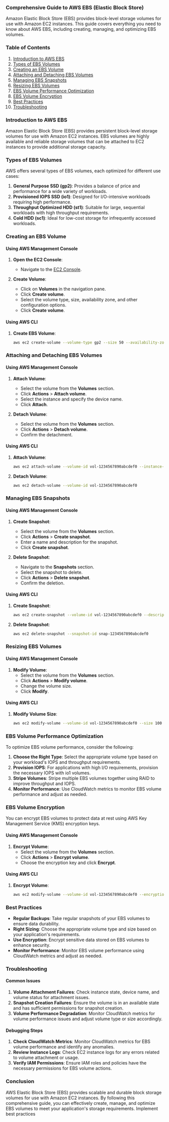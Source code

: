 ### Comprehensive Guide to AWS EBS (Elastic Block Store)

Amazon Elastic Block Store (EBS) provides block-level storage volumes for use with Amazon EC2 instances. This guide covers everything you need to know about AWS EBS, including creating, managing, and optimizing EBS volumes.

### Table of Contents

1. [Introduction to AWS EBS](#introduction)
2. [Types of EBS Volumes](#types-of-ebs-volumes)
3. [Creating an EBS Volume](#creating-an-ebs-volume)
4. [Attaching and Detaching EBS Volumes](#attaching-and-detaching-ebs-volumes)
5. [Managing EBS Snapshots](#managing-ebs-snapshots)
6. [Resizing EBS Volumes](#resizing-ebs-volumes)
7. [EBS Volume Performance Optimization](#ebs-volume-performance-optimization)
8. [EBS Volume Encryption](#ebs-volume-encryption)
9. [Best Practices](#best-practices)
10. [Troubleshooting](#troubleshooting)

### Introduction to AWS EBS

Amazon Elastic Block Store (EBS) provides persistent block-level storage volumes for use with Amazon EC2 instances. EBS volumes are highly available and reliable storage volumes that can be attached to EC2 instances to provide additional storage capacity.

### Types of EBS Volumes

AWS offers several types of EBS volumes, each optimized for different use cases:

1. **General Purpose SSD (gp2)**: Provides a balance of price and performance for a wide variety of workloads.
2. **Provisioned IOPS SSD (io1)**: Designed for I/O-intensive workloads requiring high performance.
3. **Throughput Optimized HDD (st1)**: Suitable for large, sequential workloads with high throughput requirements.
4. **Cold HDD (sc1)**: Ideal for low-cost storage for infrequently accessed workloads.

### Creating an EBS Volume

#### Using AWS Management Console

1. **Open the EC2 Console**:
   - Navigate to the [EC2 Console](https://console.aws.amazon.com/ec2).

2. **Create Volume**:
   - Click on **Volumes** in the navigation pane.
   - Click **Create volume**.
   - Select the volume type, size, availability zone, and other configuration options.
   - Click **Create volume**.

#### Using AWS CLI

1. **Create EBS Volume**:

   ```sh
   aws ec2 create-volume --volume-type gp2 --size 50 --availability-zone us-east-1a
   ```

### Attaching and Detaching EBS Volumes

#### Using AWS Management Console

1. **Attach Volume**:
   - Select the volume from the **Volumes** section.
   - Click **Actions** > **Attach volume**.
   - Select the instance and specify the device name.
   - Click **Attach**.

2. **Detach Volume**:
   - Select the volume from the **Volumes** section.
   - Click **Actions** > **Detach volume**.
   - Confirm the detachment.

#### Using AWS CLI

1. **Attach Volume**:

   ```sh
   aws ec2 attach-volume --volume-id vol-1234567890abcdef0 --instance-id i-1234567890abcdef0 --device /dev/sdf
   ```

2. **Detach Volume**:

   ```sh
   aws ec2 detach-volume --volume-id vol-1234567890abcdef0
   ```

### Managing EBS Snapshots

#### Using AWS Management Console

1. **Create Snapshot**:
   - Select the volume from the **Volumes** section.
   - Click **Actions** > **Create snapshot**.
   - Enter a name and description for the snapshot.
   - Click **Create snapshot**.

2. **Delete Snapshot**:
   - Navigate to the **Snapshots** section.
   - Select the snapshot to delete.
   - Click **Actions** > **Delete snapshot**.
   - Confirm the deletion.

#### Using AWS CLI

1. **Create Snapshot**:

   ```sh
   aws ec2 create-snapshot --volume-id vol-1234567890abcdef0 --description "My snapshot"
   ```

2. **Delete Snapshot**:

   ```sh
   aws ec2 delete-snapshot --snapshot-id snap-1234567890abcdef0
   ```

### Resizing EBS Volumes

#### Using AWS Management Console

1. **Modify Volume**:
   - Select the volume from the **Volumes** section.
   - Click **Actions** > **Modify volume**.
   - Change the volume size.
   - Click **Modify**.

#### Using AWS CLI

1. **Modify Volume Size**:

   ```sh
   aws ec2 modify-volume --volume-id vol-1234567890abcdef0 --size 100
   ```

### EBS Volume Performance Optimization

To optimize EBS volume performance, consider the following:

1. **Choose the Right Type**: Select the appropriate volume type based on your workload's IOPS and throughput requirements.
2. **Provision IOPS**: For applications with high I/O requirements, provision the necessary IOPS with io1 volumes.
3. **Stripe Volumes**: Stripe multiple EBS volumes together using RAID to improve throughput and IOPS.
4. **Monitor Performance**: Use CloudWatch metrics to monitor EBS volume performance and adjust as needed.

### EBS Volume Encryption

You can encrypt EBS volumes to protect data at rest using AWS Key Management Service (KMS) encryption keys.

#### Using AWS Management Console

1. **Encrypt Volume**:
   - Select the volume from the **Volumes** section.
   - Click **Actions** > **Encrypt volume**.
   - Choose the encryption key and click **Encrypt**.

#### Using AWS CLI

1. **Encrypt Volume**:

   ```sh
   aws ec2 modify-volume --volume-id vol-1234567890abcdef0 --encryption-key-id key-1234567890abcdef0
   ```

### Best Practices

- **Regular Backups**: Take regular snapshots of your EBS volumes to ensure data durability.
- **Right Sizing**: Choose the appropriate volume type and size based on your application's requirements.
- **Use Encryption**: Encrypt sensitive data stored on EBS volumes to enhance security.
- **Monitor Performance**: Monitor EBS volume performance using CloudWatch metrics and adjust as needed.

### Troubleshooting

#### Common Issues

1. **Volume Attachment Failures**: Check instance state, device name, and volume status for attachment issues.
2. **Snapshot Creation Failures**: Ensure the volume is in an available state and has sufficient permissions for snapshot creation.
3. **Volume Performance Degradation**: Monitor CloudWatch metrics for volume performance issues and adjust volume type or size accordingly.

#### Debugging Steps

1. **Check CloudWatch Metrics**: Monitor CloudWatch metrics for EBS volume performance and identify any anomalies.
2. **Review Instance Logs**: Check EC2 instance logs for any errors related to volume attachment or usage.
3. **Verify IAM Permissions**: Ensure IAM roles and policies have the necessary permissions for EBS volume actions.

### Conclusion

AWS Elastic Block Store (EBS) provides scalable and durable block storage volumes for use with Amazon EC2 instances. By following this comprehensive guide, you can effectively create, manage, and optimize EBS volumes to meet your application's storage requirements. Implement best practices